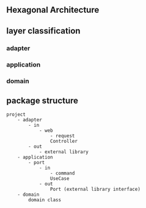 ## Hexagonal Architecture

## layer classification

### adapter
### application
### domain

## package structure

```
project
    - adapter
        - in
            - web
                - request
                Controller
        - out
            - external library
    - application
        - port
            - in
                - command
                UseCase
            - out
                Port (external library interface)
    - domain
        domain class
```
